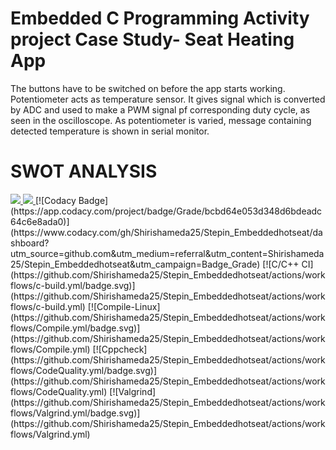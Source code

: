# Embedded C Programming Activity project Case Study- Seat Heating App
The buttons have to be switched on before the app starts working. Potentiometer acts as temperature sensor. It gives signal which is converted by ADC and used to make a PWM signal pf corresponding duty cycle, as seen in the oscilloscope. As potentiometer is varied, message containing detected temperature is shown in serial monitor.
# SWOT ANALYSIS
<a href="https://frontend.code-inspector.com/public/user/github/Shirishameda25">
<img src="https://www.code-inspector.com/project/28761/score/svg"/>
 <img src ="https://www.code-inspector.com/project/28761/status/svg"/>
</a>
[![Codacy Badge](https://app.codacy.com/project/badge/Grade/bcbd64e053d348d6bdeadc64c6e8ada0)](https://www.codacy.com/gh/Shirishameda25/Stepin_Embeddedhotseat/dashboard?utm_source=github.com&amp;utm_medium=referral&amp;utm_content=Shirishameda25/Stepin_Embeddedhotseat&amp;utm_campaign=Badge_Grade)
[![C/C++ CI](https://github.com/Shirishameda25/Stepin_Embeddedhotseat/actions/workflows/c-build.yml/badge.svg)](https://github.com/Shirishameda25/Stepin_Embeddedhotseat/actions/workflows/c-build.yml)
[![Compile-Linux](https://github.com/Shirishameda25/Stepin_Embeddedhotseat/actions/workflows/Compile.yml/badge.svg)](https://github.com/Shirishameda25/Stepin_Embeddedhotseat/actions/workflows/Compile.yml)
[![Cppcheck](https://github.com/Shirishameda25/Stepin_Embeddedhotseat/actions/workflows/CodeQuality.yml/badge.svg)](https://github.com/Shirishameda25/Stepin_Embeddedhotseat/actions/workflows/CodeQuality.yml)
[![Valgrind](https://github.com/Shirishameda25/Stepin_Embeddedhotseat/actions/workflows/Valgrind.yml/badge.svg)](https://github.com/Shirishameda25/Stepin_Embeddedhotseat/actions/workflows/Valgrind.yml)
